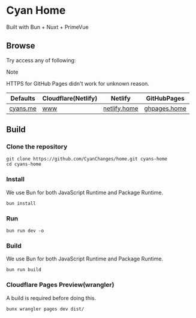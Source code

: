 # Cyan Home
Built with Bun + Nuxt + PrimeVue


## Browse 

Try access any of following:

> [!NOTE]
> HTTPS for GitHub Pages didn't work for unknown reason.
>

| Defaults | Cloudflare(Netlify) | Netlify | GitHubPages |  
| -------- | ------------------- | ------- | ----------- |
| [cyans.me](https://cyans.me) | [www](https://www.cyans.me/) | [netlify.home](https://netlify.home.cyans.me/) | [ghpages.home](http://ghpages.home.cyans.me/) |

## Build
### Clone the repository
```shell
git clone https://github.com/CyanChanges/home.git cyans-home
cd cyans-home
```

### Install
We use Bun for both JavaScript Runtime and Package Runtime.

```shell
bun install
```

### Run 

```shell
bun run dev -o
```

### Build
We use Bun for both JavaScript Runtime and Package Runtime.
```shell
bun run build
```

### Cloudflare Pages Preview(wrangler)
A build is required before doing this.
```shell
bunx wrangler pages dev dist/
```

